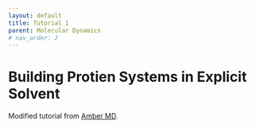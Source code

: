 ```yaml
---
layout: default
title: Tutorial 1 
parent: Molecular Dynamics
# nav_order: 2
---
```


# Building Protien Systems in Explicit Solvent

Modified tutorial from [Amber MD](https://ambermd.org/tutorials/basic/tutorial7/index.php).
